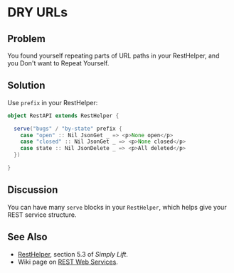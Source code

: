 DRY URLs
========

Problem
-------

You found yourself repeating parts of URL paths in your RestHelper, and you Don't want to Repeat Yourself.

Solution
--------

Use `prefix` in your RestHelper:

```scala
object RestAPI extends RestHelper {

  serve("bugs" / "by-state" prefix {
    case "open" :: Nil JsonGet _ => <p>None open</p>
    case "closed" :: Nil JsonGet _ => <p>None closed</p>
    case state :: Nil JsonDelete _ => <p>All deleted</p>
  })

}
```


Discussion
----------

You can have many `serve` blocks in your `RestHelper`, which helps give your REST service structure.


See Also
--------

* [RestHelper](http://simply.liftweb.net/index-5.3.html), section 5.3 of _Simply Lift_.
* Wiki page on [REST Web Services](http://www.assembla.com/spaces/liftweb/wiki/REST_Web_Services).



